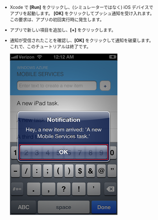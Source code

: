 
* Xcode で **[Run]** をクリックし、(シミュレーターではなく) iOS デバイスでアプリを起動します。 **[OK]** をクリックしてプッシュ通知を受け入れます。この要求は、アプリの初回実行時に発生します。

* アプリで新しい項目を追加し、**[+]** をクリックします。

* 通知が受信されたことを確認し、**[OK]** をクリックして通知を破棄します。これで、このチュートリアルは終了です。

  	![](../articles/media/mobile-services-ios-get-started-push/mobile-quickstart-push3-ios.png)

<!---HONumber=Oct15_HO3-->